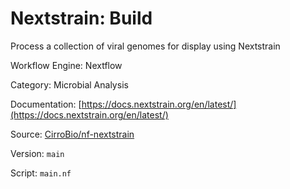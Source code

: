 # Nextstrain: Build

Process a collection of viral genomes for display using Nextstrain


Workflow Engine: Nextflow


Category: Microbial Analysis


Documentation: [https://docs.nextstrain.org/en/latest/](https://docs.nextstrain.org/en/latest/)


Source: [CirroBio/nf-nextstrain](CirroBio/nf-nextstrain)


Version: `main`


Script: `main.nf`
